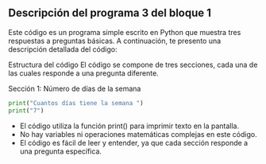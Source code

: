 ## Descripción del programa 3 del bloque 1
Este código es un programa simple escrito en Python que muestra tres
respuestas a preguntas básicas. A continuación, te presento una descripción detallada del código:

Estructura del código
El código se compone de tres secciones, cada una de las cuales responde a una pregunta diferente.

Sección 1: Número de días de la semana
```python
print("Cuantos días tiene la semana ")
print("7")
```

- El código utiliza la función print() para imprimir texto en la pantalla.
- No hay variables ni operaciones matemáticas complejas en este código.
- El código es fácil de leer y entender, ya que cada sección responde a una pregunta específica.
